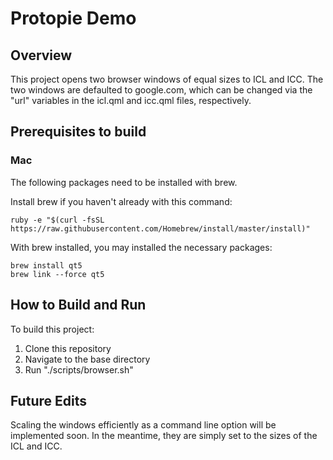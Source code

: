 # Protopie Demo
## Overview
This project opens two browser windows of equal sizes to ICL and ICC. The two windows are defaulted to google.com, which can be changed via the "url" variables in the icl.qml and icc.qml files, respectively.
## Prerequisites to build
### Mac
The following packages need to be installed with brew.

Install brew if you haven't already with this command:
~~~~
ruby -e "$(curl -fsSL https://raw.githubusercontent.com/Homebrew/install/master/install)"
~~~~

With brew installed, you may installed the necessary packages:
~~~~
brew install qt5
brew link --force qt5
~~~~

## How to Build and Run
To build this project:
1. Clone this repository
1. Navigate to the base directory
1. Run "./scripts/browser.sh"

## Future Edits
Scaling the windows efficiently as a command line option will be implemented soon. In the meantime, they are simply set to the sizes of the ICL and ICC.
